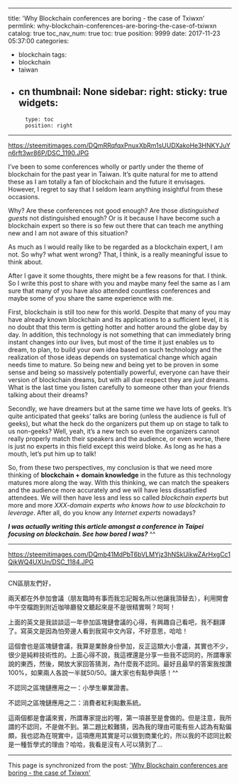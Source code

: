 
---
title: 'Why Blockchain conferences are boring - the case of Txiwxn'
permlink: why-blockchain-conferences-are-boring-the-case-of-txiwxn
catalog: true
toc_nav_num: true
toc: true
position: 9999
date: 2017-11-23 05:37:00
categories:
- blockchain
tags:
- blockchain
- taiwan
- cn
thumbnail: None
sidebar:
    right:
        sticky: true
widgets:
    -
        type: toc
        position: right
---


https://steemitimages.com/DQmRRqfqxPnuxXbRm1sUUDXakoHe3HNKYJuYn6rft3wr86P/DSC_1190.JPG

I’ve been to some conferences wholly or partly under the theme of blockchain for the past year in Taiwan. It’s quite natural for me to attend these as I am totally a fan of blockchain and the future it envisages. However, I regret to say that I seldom learn anything insightful from these occasions.

Why? Are these conferences not good enough? Are those *distinguished guests* not distinguished enough? Or is it because I have become such a blockchain expert so there is so few out there that can teach me anything new and I am not aware of this situation?

As much as I would really like to be regarded as a blockchain expert, I am not. So why? what went wrong? That, I think, is a really meaningful issue to think about.

After I gave it some thoughts, there might be a few reasons for that. I think. So I write this post to share with you and maybe many feel the same as I am sure that many of you have also attended countless conferences and maybe some of you share the same experience with me.

First, blockchain is still too new for this world. Despite that many of you may have already known blockchain and its applications to a sufficient level, it is no doubt that this term is getting hotter and hotter around the globe day by day. In addition, this technology is not something that can immediately bring instant changes into our lives, but most of the time it just enables us to dream, to plan, to build your own idea based on such technology and the realization of those ideas depends on systematical change which again needs time to mature. So being new and being yet to be proven in some sense and being so massively potentially powerful, everyone can have their version of blockchain dreams, but with all due respect they are *just* dreams. What is the last time you listen carefully to someone other than your friends talking about their dreams?

Secondly, we have dreamers but at the same time we have lots of geeks. It’s quite anticipated that geeks’ talks are boring (unless the audience is full of geeks), but what the heck do the organizers put them up on stage to talk to us non-geeks? Well, yeah, it’s a new tech so even the organizers cannot really properly match their speakers and the audience, or even worse, there is just no experts in this field except this weird bloke. As long as he has a mouth, let’s put him up to talk!

So, from these two perspectives, my conclusion is that we need more thinking of **blockchain + domain knowledge** in the future as this technology matures more along the way. With this thinking, we can match the speakers and the audience more accurately and we will have less dissatisfied attendees. We will then have less and less so called *blockchain experts* but more and more *XXX-domain experts who knows how to use blockchain to leverage*. After all, do you know any *Internet experts* nowadays?

***I was actually writing this article amongst a conference in Taipei focusing on blockchain. See how bored I was?***  ^^

*****
https://steemitimages.com/DQmb41MdPbT6bVLMYjz3hNSkUikwZArHxgCc1QjkWQ4UXUn/DSC_1184.JPG

*****

CN區朋友們好，

兩天都在外參加會議（朋友臨時有事而我忘記報名所以他讓我頂替去），利用開會中午空檔跑到附近咖啡廳發文聽起來是不是很精實啊？呵呵！

上面的英文是我談談這一年參加區塊鏈會議的心得，有興趣自己看吧，我不翻譯了。寫英文是因為怕旁邊人看到我寫中文內容，不好意思，哈哈！

這個會也是區塊鏈會議，我算是業餘身份參加，反正這類大小會議，其實也不少，很少是純粹技術性的。上面心得不說，我這裡還是分享一些我不認同的，所謂專家說的東西，然後，開放大家回答猜測，為什麼我不認同。最好且最早的答案我按讚100%，如果兩人各說一半就50/50。讓大家也有點參與感！^^

不認同之區塊鏈應用之一：小學生畢業證書。

不認同之區塊鏈應用之二：消費者紅利點數系統。

這兩個都是會議來賓，所謂專家提出的喔，第一項甚至是會做的。但是注意，我所謂的不認同，不是做不到。第二題比較難猜，因為我的理由可能有些人認為有點偏頗，我也認為在現實中，這項應用其實是可以做到商業化的，所以我的不認同比較是一種哲學式的理由？哈哈，我看是沒有人可以猜到了...

- - -

This page is synchronized from the post: ['Why Blockchain conferences are boring - the case of Txiwxn'](https://steemit.com/@deanliu/why-blockchain-conferences-are-boring-the-case-of-txiwxn)
